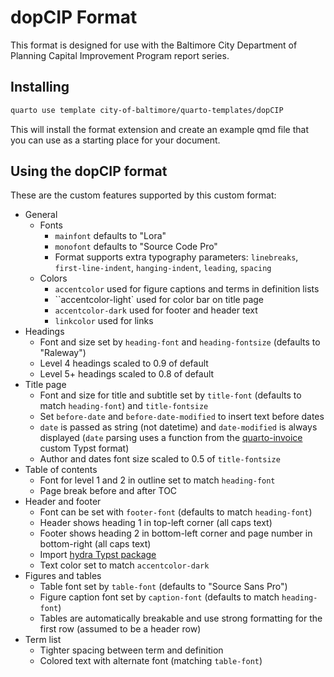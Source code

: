# dopCIP Format

This format is designed for use with the Baltimore City Department of Planning Capital Improvement Program report series.

## Installing

```bash
quarto use template city-of-baltimore/quarto-templates/dopCIP
```

This will install the format extension and create an example qmd file
that you can use as a starting place for your document.

## Using the dopCIP format

These are the custom features supported by this custom format:

- General
  - Fonts
    - `mainfont` defaults to "Lora"
    - `monofont` defaults to "Source Code Pro"
    - Format supports extra typography parameters: `linebreaks`, `first-line-indent`, `hanging-indent`, `leading`, `spacing`
  - Colors
    - `accentcolor` used for figure captions and terms in definition lists
    - ``accentcolor-light` used for color bar on title page
    - `accentcolor-dark` used for footer and header text
    - `linkcolor` used for links
- Headings
  - Font and size set by `heading-font` and `heading-fontsize` (defaults to "Raleway")
  - Level 4 headings scaled to 0.9 of default
  - Level 5+ headings scaled to 0.8 of default
- Title page
  - Font and size for title and subtitle set by `title-font` (defaults to match `heading-font`) and `title-fontsize`
  - Set `before-date` and `before-date-modified` to insert text before dates
  - `date` is passed as string (not datetime) and `date-modified` is always displayed (`date` parsing uses a function from the [quarto-invoice](https://github.com/mcanouil/quarto-invoice) custom Typst format)
  - Author and dates font size scaled to 0.5 of `title-fontsize`
- Table of contents
  - Font for level 1 and 2 in outline set to match `heading-font`
  - Page break before and after TOC
- Header and footer
  - Font can be set with `footer-font` (defaults to match `heading-font`)
  - Header shows heading 1 in top-left corner (all caps text)
  - Footer shows heading 2 in bottom-left corner and page number in bottom-right (all caps text)
  - Import [hydra Typst package](https://typst.app/universe/package/hydra/)
  - Text color set to match `accentcolor-dark`
- Figures and tables
  - Table font set by `table-font` (defaults to "Source Sans Pro")
  - Figure caption font set by `caption-font` (defaults to match `heading-font`)
  - Tables are automatically breakable and use strong formatting for the first row (assumed to be a header row)
- Term list
  - Tighter spacing between term and definition
  - Colored text with alternate font (matching `table-font`)
